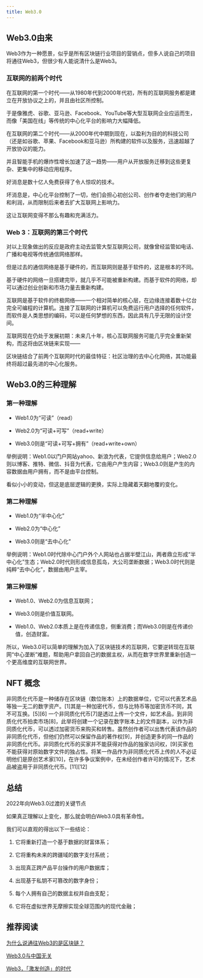 ```yaml
---
title: Web3.0
---
```


## Web3.0由来

Web3作为一种愿景，似乎是所有区块链行业项目的营销点，但多人说自己的项目将通往Web3，但很少有人能说清什么是Web3。

### 互联网的前两个时代

在互联网的第一个时代——从1980年代到2000年代初，所有的互联网服务都是建立在开放协议之上的，并且由社区所控制。

于是像雅虎、谷歌、亚马逊、Facebook、YouTube等大型互联网企业应运而生，而像「美国在线」等传统的中心化平台的影响力大幅降低。

在互联网的第二个时代——从2000年代中期到现在，以盈利为目的的科技公司（还是如谷歌、苹果、Facebook和亚马逊）所构建的软件以及服务，迅速超越了开放协议的能力。

并且智能手机的爆炸性增长加速了这一趋势——用户从开放服务迁移到这些更复杂、更集中的移动应用程序。

好消息是数十亿人免费获得了令人惊叹的技术。

坏消息是，中心化平台控制了一切，他们会担心初创公司、创作者夺走他们的用户和利润，从而限制后来者去扩大互联网上影响力。

这让互联网变得不那么有趣和充满活力。

### Web 3：互联网的第三个时代

对以上现象做出的反应是政府主动去监管大型互联网公司，就像曾经监管如电话、广播和电视等传统通信网络那样。

但是过去的通信网络是基于硬件的，而互联网则是基于软件的，这是根本的不同。

基于硬件的网络一旦搭建完毕，就几乎不可能被重新构建。而基于软件的网络，却可以通过创业创新和市场力量去重新构建。

互联网是基于软件的终极网络——一个相对简单的核心层，在边缘连接着数十亿台完全可编程的计算机。连接了互联网的计算机可以免费运行用户选择的任何软件，而软件是人类思想的编码，可以是任何梦想的东西，因此具有几乎无限的设计空间。

互联网现在仍处于发展初期：未来几十年，核心互联网服务可能几乎完全重新架构，而这将由区块链来实现——

区块链结合了前两个互联网时代的最佳特征：社区治理的去中心化网络，其功能最终将超过最先进的中心化服务。

## Web3.0的三种理解

### 第一种理解

- Web1.0为“可读”（read）

- Web2.0为“可读+可写”（read+write）

- Web3.0则是“可读+可写+拥有”（read+write+own）

举例说明：Web1.0以门户网站yahoo、新浪为代表，它提供信息给用户；Web2.0则以博客、推特、微信、抖音为代表，它由用户产生内容；Web3.0则是产生的内容数据由用户拥有，而不是由平台控制。

看似小小的变动，但这是底层逻辑的更换，实际上隐藏着天翻地覆的变化。

### 第二种理解

- Web1.0为“半中心化”

- Web2.0为“中心化”

- Web3.0则是“去中心化”

举例说明：Web1.0时代除中心门户外个人网站也占据半壁江山，两者鼎立形成“半中心化”生态；Web2.0时代则形成信息孤岛，大公司垄断数据；Web3.0时代则是纯粹“去中心化”，数据由用户主宰。

### 第三种理解

- Web1.0、Web2.0为信息互联网；

- Web3.0则是价值互联网。

- Web1.0、Web2.0本质上是在传递信息，侧重消费；而Web3.0则是在传递价值，创造财富。

所以，Web3.0可以简单的理解为加入了区块链技术的互联网，它要逆转现在互联网“中心垄断”难题，帮助用户拿回自己的数据主权，从而在数字世界里重新创造一个更高维度的互联网世界。

## NFT 概念

非同质化代币是一种储存在区块链（数位账本）上的数据单位，它可以代表艺术品等独一无二的数字资产。[1]其是一种加密代币，但与比特币等加密货币不同，其不可互换。[5][6] 一个非同质化代币[7]是透过上传一个文件，如艺术品，到非同质化代币拍卖市场[8]，此举将创建一个记录在数字账本上的文件副本，以作为非同质化代币，可以透过加密货币来购买和转售。虽然创作者可以出售代表该作品的非同质化代币，但他们仍然可以保留作品的著作权[9]，并创造更多的同一作品的非同质化代币。非同质化代币的买家并不能获得对作品的独家访问权，[9]买家也不能获得对原始数字文件的独占性。将某一作品作为非同质化代币上传的人不必证明他们是原创艺术家[10]，在许多争议案例中，在未经创作者许可的情况下，艺术品被盗用于非同质化代币。[11][12]

## 总结

2022年向Web3.0过渡的关键节点

如果真正理解以上变化，那么就会明白Web3.0具有革命性。

我们可以直观的得出以下一些结论：

1. 它将重新打造一个基于数据的财富体系；

2. 它将重构未来的跨疆域的数字支付系统；

3. 出现真正跨产品平台操作的用户数据库；

4. 出现基于私钥不可篡改的数字身份；

5. 每个人拥有自己的数据主权并自由支配；

6. 它将在虚拟世界无摩擦实现全球范围内的现代金融；

## 推荐阅读

[为什么说通往Web3的是区块链？](https://www.jinse.com/blockchain/1124298.html)

[Web3.0与中国无关](https://www.jinse.com/blockchain/1373613.html)

[Web3，「激发创造」的时代](https://merrier.wang/20211222/web3.html)
